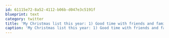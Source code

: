 ```yaml
---
id: 61115e72-8a52-4112-b06b-d047e3c5191f
blueprint: text
category: twitter
title: 'My Christmas list this year: 1) Good time with friends and family 2) See #1'
caption: 'My Christmas list this year: 1) Good time with friends and family 2) See #1'
---
```

